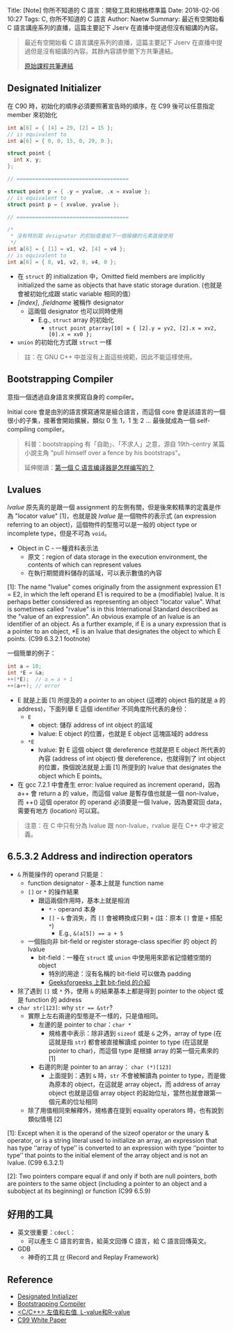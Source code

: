 Title: [Note] 你所不知道的 C 語言：開發工具和規格標準篇
Date: 2018-02-06 10:27
Tags: C, 你所不知道的 C 語言
Author: Naetw
Summary: 最近有空開始看 C 語言講座系列的直播，這篇主要記下 Jserv 在直播中提過但沒有細講的內容。

> 最近有空開始看 C 語言講座系列的直播，這篇主要記下 Jserv 在直播中提過但是沒有細講的內容。其餘內容請參閱下方共筆連結。
>
> [原始課程共筆連結](https://hackmd.io/s/HJFyt37Mx)

Designated Initializer
---

在 C90 時，初始化的順序必須要照著宣告時的順序，在 C99 後可以任意指定 member 來初始化

```c
int a[6] = { [4] = 29, [2] = 15 };
// is equivalent to
int a[6] = { 0, 0, 15, 0, 29, 0 };

struct point {
  int x, y;
};

// ====================================

struct point p = { .y = yvalue, .x = xvalue };
// is equivalent to
struct point p = { xvalue, yvalue };

// ====================================

/*
 * 沒有特別寫 designator 的初始值會給下一個接續的元素直接使用
 */
int a[6] = { [1] = v1, v2, [4] = v4 };
// is equivalent to
int a[6] = { 0, v1, v2, 0, v4, 0 };
```

- 在 `struct` 的 initialization 中，Omitted field members are implicitly initialized the same as objects that have static storage duration. (也就是會被初始化成跟 static variable 相同的值）
- *[index]*, *.fieldname* 被稱作 designator
    - 這兩個 designator 也可以同時使用
        - E.g., `struct` array 的初始化
            - `struct point ptarray[10] = { [2].y = yv2, [2].x = xv2, [0].x = xv0 };`
- `union` 的初始化方式跟 `struct` 一樣

> 註：在 GNU C++ 中並沒有上面這些規範，因此不能這樣使用。

Bootstrapping Compiler
---

意指一個透過自身語言來撰寫自身的 compiler。

Initial core 會是由別的語言撰寫通常是組合語言，而這個 core 會是該語言的一個很小的子集，接著會開始擴展，類似 0 生 1，1 生 2 ... 最後就成為一個 self-compiling compiler。

> 科普：bootstrapping 有「自助」、「不求人」之意，源自 19th-centry 某篇小說主角 "pull himself over a fence by his bootstraps"。
>
> 延伸閱讀：[第一個 C 语言编译器是怎样编写的？](http://blog.jobbole.com/94311/)

Lvalues
---

*lvalue* 原先真的是跟一個 assignment 的左側有關，但是後來較精準的定義是作為 "locator value" [1]，也就是說 *lvalue* 是一個物件的表示式 (an expression referring to an object)，這個物件的型態可以是一般的 object type or incomplete type，但是不可為 `void`。

- Object in C - 一種資料表示法
    - 原文：region of data storage in the execution environment, the contents of which can represent values
    - 在執行期間資料儲存的區域，可以表示數值的內容

[1]: The name "lvalue" comes originally from the assignment expression E1 = E2, in which the left operand E1 is required to be a (modifiable) lvalue. It is perhaps better considered as representing an object "locator value". What is sometimes called "rvalue" is in this International Standard described as the "value of an expression". An obvious example of an lvalue is an identifier of an object. As a further example, if E is a unary expression that is a pointer to an object, *E is an lvalue that designates the object to which E points. (C99 6.3.2.1 footnote)

一個簡單的例子：

```c
int a = 10;
int *E = &a;
++(*E);  // a = a + 1
++(a++); // error
```

- E 就是上面 [1] 所提及的 a pointer to an object (這裡的 object 指的就是 a 的 address)，下面列舉 E 這個 identifier 不同角度所代表的身份：
    - `E`
        - object: 儲存 address of int object 的區域
        - lvalue: E object 的位置，也就是 E object 這塊區域的 address
    - `*E`
        - lvalue: 對 E 這個 object 做 dereference 也就是把 E object 所代表的內容 (address of int object) 做 dereference，也就得到了 int object 的位置，換個說法就是上面 [1] 所提到的 lvalue that designates the object which E points。
- 在 gcc 7.2.1 中會產生 error: lvalue required as increment operand，因為 a++ 會 return a 的 value，而這個 value 是暫存值也就是一個 non-lvalue，而 ++() 這個 operator 的 operand 必須要是一個 lvalue，因為要寫回 data，需要有地方 (location) 可以寫。

> 注意：在 C 中只有分為 lvalue 跟 non-lvalue，rvalue 是在 C++ 中才被定義。

6.5.3.2 Address and indirection operators
---

- `&` 所能操作的 operand 只能是：
    - function designator - 基本上就是 function name
    - `[]` or `*` 的操作結果
        - 跟這兩個作用時，基本上就是相消
            - `*` - operand 本身
            - `[]` - `&` 會消失，而 `[]` 會被轉換成只剩 `+` (註：原本 `[]` 會是 `+` 搭配 `*`)
                - E.g., `&(a[5]) == a + 5`
    - 一個指向非 bit-field or register storage-class specifier 的 object 的 lvalue
        - bit-field：一種在 `struct` 或 `union` 中使用用來節省記憶體空間的 object
            - 特別的用途：沒有名稱的 bit-field 可以做為 padding
            - [Geeksforgeeks 上對 bit-field 的介紹](https://www.geeksforgeeks.org/bit-fields-c/)
- 除了遇到 `[]` 或 `*` 外，使用 `&` 的結果基本上都是得到 pointer to the object 或是 function 的 address
- `char str[123]`: why `str == &str`?
    - 實際上左右兩邊的型態是不一樣的，只是值相同。
        - 左邊的是 pointer to char：`char *`
            - 規格書中表示：除非遇到 `sizeof` 或是 `&` 之外，array of type (在這就是指 `str`) 都會被直接解讀成 pointer to type (在這就是 pointer to char)，而這個 type 是根據 array 的第一個元素來的 [1]
        - 右邊的則是 pointer to an array： `char (*)[123]`
            - 上面提到：遇到 `&` 時，`str` 不會被解讀為 pointer to type，而是做為原本的 object，在這就是 array object，而 address of array object 也就是這個 array object 的起始位址，當然也就會跟第一個元素的位址相同
    - 除了用值相同來解釋外，規格書在提到 equality operators 時，也有說到類似情境 [2]

[1]: Except when it is the operand of the sizeof operator or the unary & operator, or is a string literal used to initialize an array, an expression that has type ‘‘array of type’’ is converted to an expression with type ‘‘pointer to type’’ that points to the initial element of the array object and is not an lvalue. (C99 6.3.2.1)

[2]: Two pointers compare equal if and only if both are null pointers, both are pointers to the same object (including a pointer to an object and a subobject at its beginning) or function (C99 6.5.9)

好用的工具
---
- 英文很重要：`cdecl`：
    - 可以產生 C 語言的宣告，給英文回傳 C 語言，給 C 語言回傳英文。
- GDB
    - 神奇的工具 [rr](http://rr-project.org) (Record and Replay Framework)

Reference
---

- [Designated Initializer](https://gcc.gnu.org/onlinedocs/gcc/Designated-Inits.html)
- [Bootstrapping Compiler](https://en.wikipedia.org/wiki/Bootstrapping_(compilers))
- [<C/C++\> 左值和右值, L-value和R-value](http://www.cnblogs.com/dejavu/archive/2012/09/02/2667640.html)
- [C99 White Paper](http://www.open-std.org/jtc1/sc22/wg14/www/docs/n1256.pdf)

